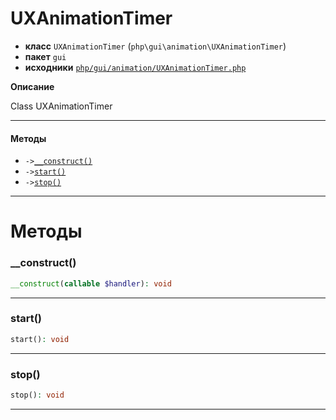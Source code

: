 # UXAnimationTimer

- **класс** `UXAnimationTimer` (`php\gui\animation\UXAnimationTimer`)
- **пакет** `gui`
- **исходники** [`php/gui/animation/UXAnimationTimer.php`](./src/main/resources/JPHP-INF/sdk/php/gui/animation/UXAnimationTimer.php)

**Описание**

Class UXAnimationTimer

---

#### Методы

- `->`[`__construct()`](#method-__construct)
- `->`[`start()`](#method-start)
- `->`[`stop()`](#method-stop)

---
# Методы

<a name="method-__construct"></a>

### __construct()
```php
__construct(callable $handler): void
```

---

<a name="method-start"></a>

### start()
```php
start(): void
```

---

<a name="method-stop"></a>

### stop()
```php
stop(): void
```

---
